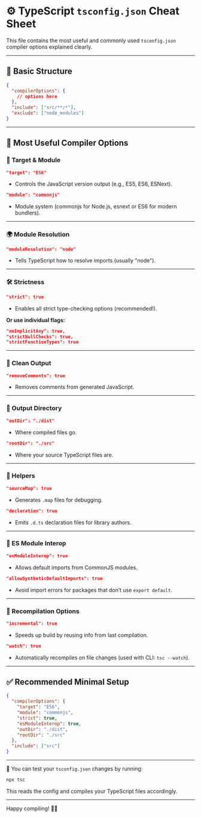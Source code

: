 # ⚙️ TypeScript `tsconfig.json` Cheat Sheet

This file contains the most useful and commonly used `tsconfig.json` compiler options explained clearly.

---

## 📄 Basic Structure

```json
{
  "compilerOptions": {
    // options here
  },
  "include": ["src/**/*"],
  "exclude": ["node_modules"]
}
```

---

## 🧠 Most Useful Compiler Options

### 🎯 Target & Module

```json
"target": "ES6"
```
- Controls the JavaScript version output (e.g., ES5, ES6, ESNext).

```json
"module": "commonjs"
```
- Module system (commonjs for Node.js, esnext or ES6 for modern bundlers).

---

### 🌍 Module Resolution

```json
"moduleResolution": "node"
```
- Tells TypeScript how to resolve imports (usually "node").

---

### 🛠 Strictness

```json
"strict": true
```
- Enables all strict type-checking options (recommended!).

**Or use individual flags:**

```json
"noImplicitAny": true,
"strictNullChecks": true,
"strictFunctionTypes": true
```

---

### 🧼 Clean Output

```json
"removeComments": true
```
- Removes comments from generated JavaScript.

---

### 📁 Output Directory

```json
"outDir": "./dist"
```
- Where compiled files go.

```json
"rootDir": "./src"
```
- Where your source TypeScript files are.

---

### 🧹 Helpers

```json
"sourceMap": true
```
- Generates `.map` files for debugging.

```json
"declaration": true
```
- Emits `.d.ts` declaration files for library authors.

---

### 🧾 ES Module Interop

```json
"esModuleInterop": true
```
- Allows default imports from CommonJS modules.

```json
"allowSyntheticDefaultImports": true
```
- Avoid import errors for packages that don’t use `export default`.

---

### 🔁 Recompilation Options

```json
"incremental": true
```
- Speeds up build by reusing info from last compilation.

```json
"watch": true
```
- Automatically recompiles on file changes (used with CLI: `tsc --watch`).

---

## ✅ Recommended Minimal Setup

```json
{
  "compilerOptions": {
    "target": "ES6",
    "module": "commonjs",
    "strict": true,
    "esModuleInterop": true,
    "outDir": "./dist",
    "rootDir": "./src"
  },
  "include": ["src"]
}
```

---

🧪 You can test your `tsconfig.json` changes by running:

```bash
npx tsc
```

This reads the config and compiles your TypeScript files accordingly.

---

Happy compiling! 🔧✨
